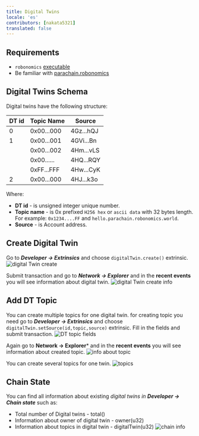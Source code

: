 ```yaml
---
title: Digital Twins
locale: 'es' 
contributors: [nakata5321]
translated: false
---
```


## Requirements
- `robonomics` [executable][ln1]
- Be familiar with [parachain.robonomics][ln2]

## Digital Twins Schema

Digital twins have the following structure:

| DT id 	| Topic Name 	| Source    	|
|-------	|------------	|-----------	|
| 0     	| 0x00...000 	| 4Gz...hQJ 	|
| 1     	| 0x00...001 	| 4GVi...Bn 	|
|       	| 0x00...002 	| 4Hm...vLS 	|
|       	| 0x00...... 	| 4HQ...RQY 	|
|       	| 0xFF...FFF 	| 4Hw...CyK 	|
| 2     	| 0x00...000 	| 4HJ...k3o 	|

 Where:
* **DT id** - is unsigned integer unique number.
* **Topic name** - is 0x prefixed `H256 hex` or `ascii data` with 32 bytes length. For example: `0x1234....FF` and  `hello.parachain.robonomics.world`.
* **Source** - is Account address.

## Create Digital Twin
Go to ***Developer -> Extrinsics*** and choose `digitalTwin.create()` extrinsic.
![digital Twin create][im1]

 Submit transaction and go to ***Network -> Explorer*** and in the **recent events** you will see information about digital twin.
 ![digital Twin create info][im2]

## Add DT Topic

You can create multiple topics for one digital twin. for creating topic you need go to ***Developer -> Extrinsics*** and choose `digitalTwin.setSource(id,topic,source)` extrinsic. Fill in the fields and submit transaction.
![DT topic fields][im3]

Again go to **Network -> Explorer*** and in the **recent events** you will see information about created topic.
![info about topic][im4]

You can create several topics for one twin.
![topics][im5]

## Chain State

You can find all information about existing *digital twins in* ***Developer -> Chain state*** such as:
- Total number of Digital twins - total()
- Information about owner of digital twin - owner(u32)
- Information about topics in digital twin - digitalTwin(u32)
![chain info][im6]


[ln1]: <https://github.com/airalab/robonomics/releases>
[ln2]: </docs/create-account-in-dapp>
[im1]: <../images/digital-twin/twin-create.jpg>
[im2]: <../images/digital-twin/create-log.jpg>
[im3]: <../images/digital-twin/fields.jpg>
[im4]: <../images/digital-twin/topic.jpg>
[im5]: <../images/digital-twin/topics.jpg>
[im6]: <../images/digital-twin/chain-state.jpg>
